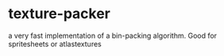 # texture-packer
a very fast implementation of a bin-packing algorithm. Good for spritesheets or atlastextures
